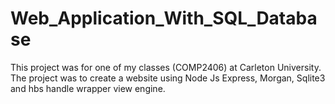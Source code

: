 # Web_Application_With_SQL_Database
This project was for one of my classes (COMP2406) at Carleton University. The project was to create a website using Node Js Express, Morgan, Sqlite3 and hbs handle wrapper view engine.
